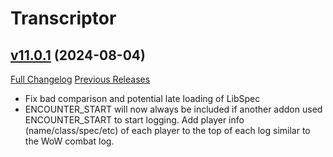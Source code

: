# Transcriptor

## [v11.0.1](https://github.com/BigWigsMods/Transcriptor/tree/v11.0.1) (2024-08-04)
[Full Changelog](https://github.com/BigWigsMods/Transcriptor/compare/v11.0.0...v11.0.1) [Previous Releases](https://github.com/BigWigsMods/Transcriptor/releases)

- Fix bad comparison and potential late loading of LibSpec  
- ENCOUNTER\_START will now always be included if another addon used ENCOUNTER\_START to start logging. Add player info (name/class/spec/etc) of each player to the top of each log similar to the WoW combat log.  
